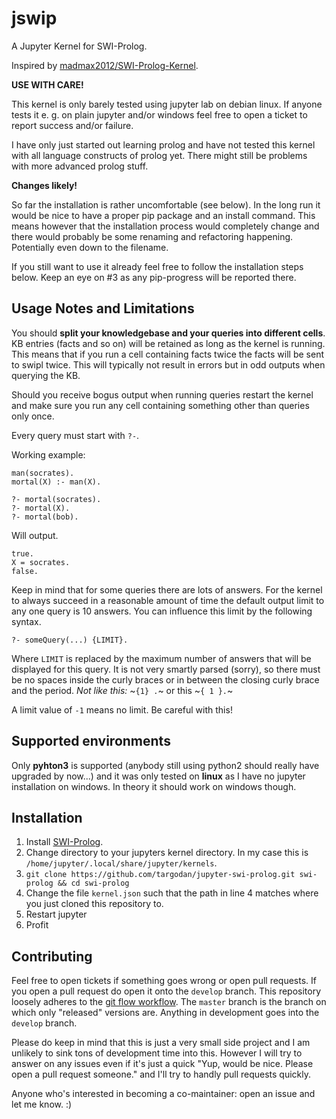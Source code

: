# jswip
A Jupyter Kernel for SWI-Prolog.

Inspired by [madmax2012/SWI-Prolog-Kernel](https://github.com/madmax2012/SWI-Prolog-Kernel).

**USE WITH CARE!**

This kernel is only barely tested using jupyter lab on debian linux. If anyone tests it e. g. on plain jupyter and/or windows feel free to open a ticket to report success and/or failure.

I have only just started out learning prolog and have not tested this kernel with all language constructs of prolog yet. There might still be problems with more advanced prolog stuff.

**Changes likely!**

So far the installation is rather uncomfortable (see below). In the long run it would be nice to have a proper pip package and an install command. This means however that the installation process would completely change and there would probably be some renaming and refactoring happening. Potentially even down to the filename.

If you still want to use it already feel free to follow the installation steps below. Keep an eye on #3 as any pip-progress will be reported there.

## Usage Notes and Limitations

You should **split your knowledgebase and your queries into different cells**. KB entries (facts and so on) will be retained as long as the kernel is running. This means that if you run a cell containing facts twice the facts will be sent to swipl twice. This will typically not result in errors but in odd outputs when querying the KB.

Should you receive bogus output when running queries restart the kernel and make sure you run any cell containing something other than queries only once.

Every query must start with `?-`.

Working example:

```
man(socrates).
mortal(X) :- man(X).

?- mortal(socrates).
?- mortal(X).
?- mortal(bob).
```

Will output.

```
true.
X = socrates.
false.
```

Keep in mind that for some queries there are lots of answers. For the kernel to always succeed in a reasonable amount of time the default output limit to any one query is 10 answers. You can influence this limit by the following syntax.

```
?- someQuery(...) {LIMIT}.
```

Where `LIMIT` is replaced by the maximum number of answers that will be displayed for this query. It is not very smartly parsed (sorry), so there must be no spaces inside the curly braces or in between the closing curly brace and the period. *Not like this:* ~`{1} .`~ or this ~`{ 1 }.`~

A limit value of `-1` means no limit. Be careful with this!

## Supported environments

Only **pyhton3** is supported (anybody still using python2 should really have upgraded by now...) and it was only tested on **linux** as I have no jupyter installation on windows. In theory it should work on windows though.

## Installation

1. Install [SWI-Prolog](http://www.swi-prolog.org).
2. Change directory to your jupyters kernel directory. In my case this is `/home/jupyter/.local/share/jupyter/kernels`.
3. `git clone https://github.com/targodan/jupyter-swi-prolog.git swi-prolog && cd swi-prolog`
4. Change the file `kernel.json` such that the path in line 4 matches where you just cloned this repository to.
5. Restart jupyter
6. Profit

## Contributing

Feel free to open tickets if something goes wrong or open pull requests. If you open a pull request do open it onto the `develop` branch. This repository loosely adheres to the [git flow workflow](https://datasift.github.io/gitflow/IntroducingGitFlow.html). The `master` branch is the branch on which only "released" versions are. Anything in development goes into the `develop` branch.

Please do keep in mind that this is just a very small side project and I am unlikely to sink tons of development time into this. However I will try to answer on any issues even if it's just a quick "Yup, would be nice. Please open a pull request someone." and I'll try to handly pull requests quickly.

Anyone who's interested in becoming a co-maintainer: open an issue and let me know. :)
